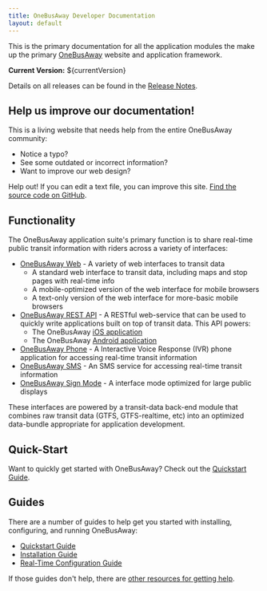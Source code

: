 ```yaml
---
title: OneBusAway Developer Documentation
layout: default
---
```


This is the primary documentation for all the application modules the make up the primary
[OneBusAway](http://onebusaway.org) website and application framework.

**Current Version:** ${currentVersion}

Details on all releases can be found in the [Release Notes](/release-notes).

## Help us improve our documentation!

This is a living website that needs help from the entire OneBusAway community:

* Notice a typo?
* See some outdated or incorrect information?
* Want to improve our web design?

Help out! If you can edit a text file, you can improve this site. [Find the source
code on GitHub](https://github.com/onebusAway/onebusaway-docs).

## Functionality

The OneBusAway application suite's primary function is to share real-time public transit information with riders across
a variety of interfaces:

* [OneBusAway Web](/features/web) - A variety of web interfaces to transit data
    * A standard web interface to transit data, including maps and stop pages with real-time info
    * A mobile-optimized version of the web interface for mobile browsers
    * A text-only version of the web interface for more-basic mobile browsers
* [OneBusAway REST API](/api/where) - A RESTful web-service that can be used to quickly write applications
built on top of transit data.  This API powers:
    * The OneBusAway [iOS application](https://github.com/onebusaway/onebusaway-ios)
    * The OneBusAway [Android application](https://github.com/onebusaway/onebusaway-android)
* [OneBusAway Phone](/features/phone-and-sms) - A Interactive Voice Response (IVR) phone application for accessing real-time transit information
* [OneBusAway SMS](/features/phone-and-sms) - An SMS service for accessing real-time transit information
* [OneBusAway Sign Mode](/features/sign-mode) - A interface mode optimized for large public displays

These interfaces are powered by a transit-data back-end module that combines raw transit data (GTFS, GTFS-realtime, etc)
into an optimized data-bundle appropriate for application development.

## Quick-Start

Want to quickly get started with OneBusAway? Check out the [Quickstart Guide](/guides/quickstart-guide).

## Guides

There are a number of guides to help get you started with installing, configuring, and running OneBusAway:

* [Quickstart Guide](/guides/quickstart-guide)
* [Installation Guide](/guides/installation-guide)
* [Real-Time Configuration Guide](/guides/realtime-configuration-guide)

If those guides don't help, there are [other resources for getting help](/getting-help).

